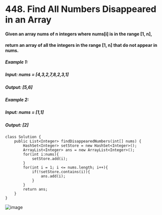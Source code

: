 # 448. Find All Numbers Disappeared in an Array

#### Given an array nums of n integers where nums[i] is in the range [1, n], 
#### return an array of all the integers in the range [1, n] that do not appear in nums.

##### Example 1:
#####    Input: nums = [4,3,2,7,8,2,3,1]
#####    Output: [5,6]
##### Example 2: 
#####    Input: nums = [1,1]
#####    Output: [2]

```
class Solution {
    public List<Integer> findDisappearedNumbers(int[] nums) {        
        HashSet<Integer> setStore = new HashSet<Integer>();
        ArrayList<Integer> ans = new ArrayList<Integer>();
        for(int i:nums){
            setStore.add(i);
        }
        for(int i = 1; i <= nums.length; i++){
            if(!setStore.contains(i)){
                ans.add(i);
            }
        }        
        return ans;
    }
}
```

![image](https://user-images.githubusercontent.com/97871497/187745651-e383e315-a06e-4099-a394-1b5893600d34.png)

